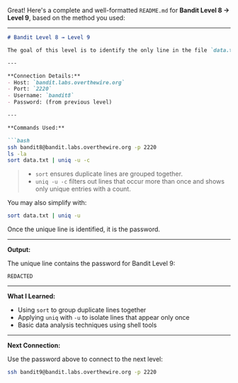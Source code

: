 Great! Here's a complete and well-formatted `README.md` for **Bandit Level 8 → Level 9**, based on the method you used:

---

````markdown
# Bandit Level 8 → Level 9

The goal of this level is to identify the only line in the file `data.txt` that appears **exactly once**. All other lines occur multiple times. The unique line contains the password for the next level.

---

**Connection Details:**
- Host: `bandit.labs.overthewire.org`
- Port: `2220`
- Username: `bandit8`
- Password: (from previous level)

---

**Commands Used:**

```bash
ssh bandit8@bandit.labs.overthewire.org -p 2220
ls -la
sort data.txt | uniq -u -c
````

> * `sort` ensures duplicate lines are grouped together.
> * `uniq -u -c` filters out lines that occur more than once and shows only unique entries with a count.

You may also simplify with:

```bash
sort data.txt | uniq -u
```

Once the unique line is identified, it is the password.

---

**Output:**

The unique line contains the password for Bandit Level 9:

```text
REDACTED
```

---

**What I Learned:**

* Using `sort` to group duplicate lines together
* Applying `uniq` with `-u` to isolate lines that appear only once
* Basic data analysis techniques using shell tools

---

**Next Connection:**

Use the password above to connect to the next level:

```bash
ssh bandit9@bandit.labs.overthewire.org -p 2220
```